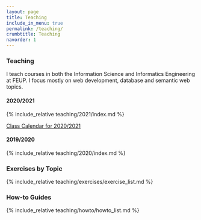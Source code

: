 ```yaml
---
layout: page
title: Teaching
include_in_menu: true
permalink: /teaching/
crumbtitle: Teaching
navorder: 1
---
```


### Teaching

I teach courses in both the Information Science and Informatics Engineering at FEUP. I focus mostly on web development, database and semantic web topics.

#### 2020/2021

{% include_relative teaching/2021/index.md %}

[Class Calendar for 2020/2021](https://sigarra.up.pt/feup/pt/web_base.gera_pagina?p_pagina=página%20estática%20genérica%20106)

#### 2019/2020

{% include_relative teaching/2020/index.md %}

### Exercises by Topic

{% include_relative teaching/exercises/exercise_list.md %}


### How-to Guides

{% include_relative teaching/howto/howto_list.md %}



